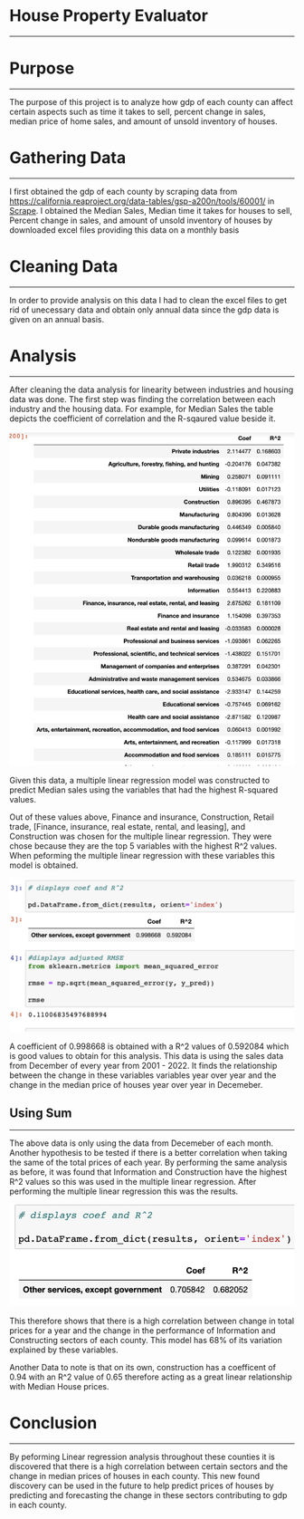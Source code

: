 # House Property Evaluator
---
# Purpose
---
The purpose of this project is to analyze how gdp of each county can affect certain aspects such as time it takes to sell, percent change in sales, median price of home sales, and amount of unsold inventory of houses.

# Gathering Data
---
I first obtained the gdp of each county by scraping data from https://california.reaproject.org/data-tables/gsp-a200n/tools/60001/ in [Scrape](https://github.com/evanbruno617/house_property_evaluator/blob/main/scraper.ipynb). I obtained the Median Sales, Median time it takes for houses to sell, Percent change in sales, and amount of unsold inventory of houses by downloaded excel files providing this data on a monthly basis

# Cleaning Data
---

In order to provide analysis on this data I had to clean the excel files to get rid of unecessary data and obtain only annual data since the gdp data is given on an annual basis.

# Analysis
---

After cleaning the data analysis for linearity between industries and housing data was done. The first step was finding the correlation between each industry and the housing data. For example, for Median Sales the table depicts the coefficient of correlation and the R-sqaured value beside it.

![Sales[](medianprices.png](https://github.com/evanbruno617/house_property_evaluator/blob/main/Resources/medianprices.png)

Given this data, a multiple linear regression model was constructed to predict Median sales using the variables that had the highest R-squared values. 

Out of these values above, Finance and insurance, Construction, Retail trade, [Finance, insurance, real estate, rental, and leasing], and Construction was chosen for the multiple linear regression. They were chose because they are the top 5 variables with the highest R^2 values. When peforming the multiple linear regression with these variables this model is obtained. 

![Sales[](medianprices.png](https://github.com/evanbruno617/house_property_evaluator/blob/main/Resources/price_lin.png)

A coefficient of 0.998668 is obtained with a R^2 values of 0.592084 which is good values to obtain for this analysis. This data is using the sales data from December of every year from 2001 - 2022. It finds the relationship between the change in these variables variables year over year and the change in the median price of houses year over year in Decemeber. 

## Using Sum
---
The above data is only using the data from Decemeber of each month. Another hypothesis to be tested if there is a better correlation when taking the same of the total prices of each year. By performing the same analysis as before, it was found that Information and Construction have the highest R^2 values so this was used in the multiple linear regression. After performing the multiple linear regression this was the results.

![pic](https://github.com/evanbruno617/house_property_evaluator/blob/main/Resources/Sum_price.png)

This therefore shows that there is a high correlation between change in total prices for a year and the change in the performance  of Information and Constructing sectors of each county. This model has 68% of its variation explained by these variables.

Another Data to note is that on its own, construction has a coefficent of 0.94 with an R^2 value of 0.65 therefore acting as a great linear relationship with Median House prices.

# Conclusion
---

By peforming Linear regression analysis throughout these counties it is discovered that there is a high correlation between certain sectors and the change in median prices of houses in each county. This new found discovery can be used in the future to help predict prices of houses by predicting and forecasting the change in these sectors contributing to gdp in each county. 










